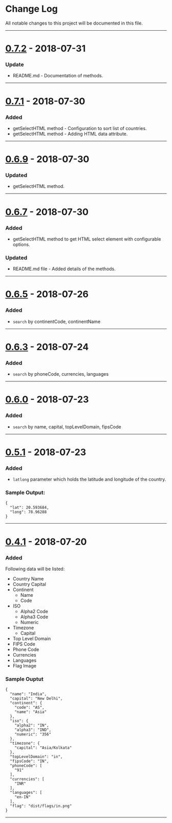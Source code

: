 # Change Log

All notable changes to this project will be documented in this file.

---

# [0.7.2](https://github.com/yusufshakeel/dyCountryJS/releases/tag/v0.7.2) - 2018-07-31

### Update

* README.md - Documentation of methods.

---

# [0.7.1](https://github.com/yusufshakeel/dyCountryJS/releases/tag/v0.7.1) - 2018-07-30

### Added

* getSelectHTML method - Configuration to sort list of countries.
* getSelectHTML method - Adding HTML data attribute.

---

# [0.6.9](https://github.com/yusufshakeel/dyCountryJS/releases/tag/v0.6.9) - 2018-07-30

### Updated

* getSelectHTML method.

---

# [0.6.7](https://github.com/yusufshakeel/dyCountryJS/releases/tag/v0.6.7) - 2018-07-30

### Added

* getSelectHTML method to get HTML select element with configurable options.


### Updated

* README.md file - Added details of the methods.

---

# [0.6.5](https://github.com/yusufshakeel/dyCountryJS/releases/tag/v0.6.5) - 2018-07-26

### Added

* `search` by continentCode, continentName

---

# [0.6.3](https://github.com/yusufshakeel/dyCountryJS/releases/tag/v0.6.3) - 2018-07-24

### Added

* `search` by phoneCode, currencies, languages

---

# [0.6.0](https://github.com/yusufshakeel/dyCountryJS/releases/tag/v0.6.0) - 2018-07-23

### Added

* `search` by name, capital, topLevelDomain, fipsCode

---

# [0.5.1](https://github.com/yusufshakeel/dyCountryJS/releases/tag/v0.5.1) - 2018-07-23

### Added

* `latlong` parameter which holds the latitude and longitude of the country.

### Sample Output:

```
{
  "lat": 20.593684,
  "long": 78.96288
}
```

---

# [0.4.1](https://github.com/yusufshakeel/dyCountryJS/releases/tag/v0.4.1) - 2018-07-20

### Added

Following data will be listed:

* Country Name
* Country Capital
* Continent
  * Name
  * Code
* ISO
  * Alpha2 Code
  * Alpha3 Code
  * Numeric
* Timezone
  * Capital
* Top Level Domain
* FIPS Code
* Phone Code
* Currencies
* Languages
* Flag Image

### Sample Ouptut

```
{
  "name": "India",
  "capital": "New Delhi",
  "continent": {
    "code": "AS",
    "name": "Asia"
  },
  "iso": {
    "alpha2": "IN",
    "alpha3": "IND",
    "numeric": "356"
  },
  "timezone": {
    "capital": "Asia/Kolkata"
  },
  "topLevelDomain": "in",
  "fipsCode": "IN",
  "phoneCode": [
    "91"
  ],
  "currencies": [
    "INR"
  ],
  "languages": [
    "en-IN"
  ],
  "flag": "dist/flags/in.png"
}
```

---